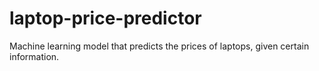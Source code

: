 # laptop-price-predictor
Machine learning model that predicts the prices of laptops, given certain information.
